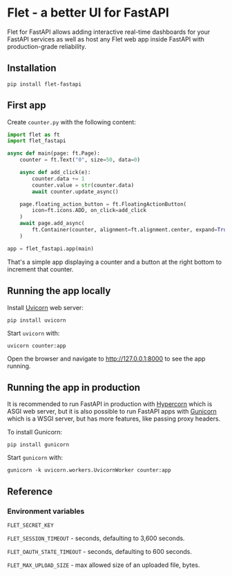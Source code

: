 # Flet - a better UI for FastAPI

Flet for FastAPI allows adding interactive real-time dashboards for your FastAPI services as well as host any Flet web app inside FastAPI with production-grade reliability.

## Installation

```
pip install flet-fastapi
```

## First app

Create `counter.py` with the following content:

```python
import flet as ft
import flet_fastapi

async def main(page: ft.Page):
    counter = ft.Text("0", size=50, data=0)

    async def add_click(e):
        counter.data += 1
        counter.value = str(counter.data)
        await counter.update_async()

    page.floating_action_button = ft.FloatingActionButton(
        icon=ft.icons.ADD, on_click=add_click
    )
    await page.add_async(
        ft.Container(counter, alignment=ft.alignment.center, expand=True)
    )

app = flet_fastapi.app(main)
```

That's a simple app displaying a counter and a button at the right bottom to increment that counter.

## Running the app locally

Install [Uvicorn](https://www.uvicorn.org/) web server:

```
pip install uvicorn
```

Start `uvicorn` with:

```
uvicorn counter:app
```

Open the browser and navigate to http://127.0.0.1:8000 to see the app running.

## Running the app in production

It is recommended to run FastAPI in production with [Hypercorn](https://github.com/pgjones/hypercorn/) which is ASGI web server, but it is also possible to run FastAPI apps with [Gunicorn](https://gunicorn.org/) which is a WSGI server, but has more features, like passing proxy headers.

To install Gunicorn:

```
pip install gunicorn
```

Start `gunicorn` with:

```
gunicorn -k uvicorn.workers.UvicornWorker counter:app
```

## Reference

### Environment variables

`FLET_SECRET_KEY`

`FLET_SESSION_TIMEOUT` - seconds, defaulting to 3,600 seconds.

`FLET_OAUTH_STATE_TIMEOUT` - seconds, defaulting to 600 seconds.

`FLET_MAX_UPLOAD_SIZE` - max allowed size of an uploaded file, bytes.